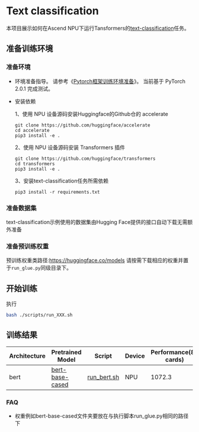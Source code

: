 # Text classification

本项目展示如何在Ascend NPU下运行Tansformers的[text-classification](https://github.com/huggingface/transformers/tree/main/examples/pytorch/text-classification)任务。

## 准备训练环境
### 准备环境
- 环境准备指导。
  请参考《[Pytorch框架训练环境准备](https://www.hiascend.com/document/detail/zh/ModelZoo/pytorchframework/ptes)》。
  当前基于 PyTorch 2.0.1 完成测试。
- 安装依赖
  
  1、使用 NPU 设备源码安装Huggingface的Github仓的 accelerate
  ```text
  git clone https://github.com/huggingface/accelerate
  cd accelerate
  pip3 install -e .
  ```
  2、使用 NPU 设备源码安装 Transformers 插件
  ```text
  git clone https://github.com/huggingface/transformers
  cd transformers
  pip3 install -e .
  ```

  3、安装text-classification任务所需依赖
  ```text
  pip3 install -r requirements.txt
  ```

### 准备数据集
text-classification示例使用的数据集由Hugging Face提供的接口自动下载无需额外准备

### 准备预训练权重
预训练权重类路径:https://huggingface.co/models
请按需下载相应的权重并置于`run_glue.py`同级目录下。

## 开始训练
执行
```bash
bash ./scripts/run_XXX.sh
```

## 训练结果

| Architecture    | Pretrained Model                                                                                        | Script                                                                                                                           | Device | Performance(8-cards) | Accuracy |
|-----------------|---------------------------------------------------------------------------------------------------------|----------------------------------------------------------------------------------------------------------------------------------|--------|----------------------|----------|
| bert            | [bert-base-cased](https://huggingface.co/bert-base-cased)                                               | [run_bert.sh](https://gitee.com/ascend/transformers/tree/develop/examples/text-classification/scripts/run_bert.sh)               | NPU  | 1072.3               | 0.919    |



### FAQ
- 权重例如bert-base-cased文件夹要放在与执行脚本run_glue.py相同的路径下

